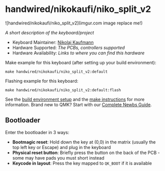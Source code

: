 # handwired/nikokaufi/niko_split_v2

![handwired/nikokaufi/niko_split_v2](imgur.com image replace me!)

*A short description of the keyboard/project*

* Keyboard Maintainer: [Nikolaj Kaufmann](https://github.com/nikokaufi)
* Hardware Supported: *The PCBs, controllers supported*
* Hardware Availability: *Links to where you can find this hardware*

Make example for this keyboard (after setting up your build environment):

    make handwired/nikokaufi/niko_split_v2:default

Flashing example for this keyboard:

    make handwired/nikokaufi/niko_split_v2:default:flash

See the [build environment setup](https://docs.qmk.fm/#/getting_started_build_tools) and the [make instructions](https://docs.qmk.fm/#/getting_started_make_guide) for more information. Brand new to QMK? Start with our [Complete Newbs Guide](https://docs.qmk.fm/#/newbs).

## Bootloader

Enter the bootloader in 3 ways:

* **Bootmagic reset**: Hold down the key at (0,0) in the matrix (usually the top left key or Escape) and plug in the keyboard
* **Physical reset button**: Briefly press the button on the back of the PCB - some may have pads you must short instead
* **Keycode in layout**: Press the key mapped to `QK_BOOT` if it is available
